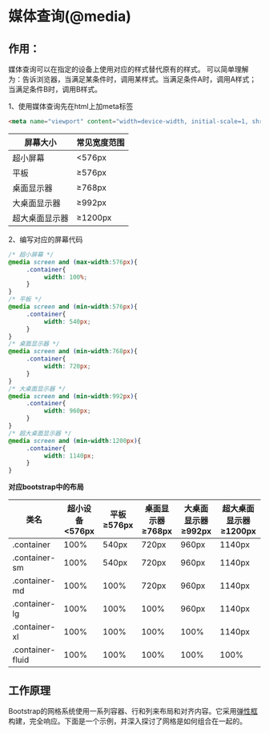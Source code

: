 # 媒体查询(@media)

## 作用：

媒体查询可以在指定的设备上使用对应的样式替代原有的样式。
可以简单理解为：告诉浏览器，当满足某条件时，调用某样式。当满足条件A时，调用A样式； 当满足条件B时，调用B样式。

1、使用媒体查询先在html上加meta标签

```html
<meta name="viewport" content="width=device-width, initial-scale=1, shrink-to-fit=no">
```

| **屏幕大小**   | **常见宽度范围** |
| -------------- | ---------------- |
| 超小屏幕       | <576px           |
| 平板           | ≥576px           |
| 桌面显示器     | ≥768px           |
| 大桌面显示器   | ≥992px           |
| 超大桌面显示器 | ≥1200px          |

2、编写对应的屏幕代码

```css
/* 超小屏幕 */
@media screen and (max-width:576px){
     .container{
          width: 100%;
     }
}
/* 平板 */
@media screen and (min-width:576px){
     .container{
          width: 540px;
     }
}
/* 桌面显示器 */
@media screen and (min-width:768px){
     .container{
          width: 720px;
     }
}
/* 大桌面显示器 */
@media screen and (min-width:992px){
     .container{
          width: 960px;
     }
}
/* 超大桌面显示器 */
@media screen and (min-width:1200px){
     .container{
          width: 1140px;
     }
}
```

**对应bootstrap中的布局**

| **类名**         | **超小设备<576px** | **平板≥576px** | **桌面显示器≥768px** | **大桌面显示器≥992px** | **超大桌面显示器≥1200px** |
| ---------------- | ------------------ | -------------- | -------------------- | ---------------------- | ------------------------- |
| .container       | 100%               | 540px          | 720px                | 960px                  | 1140px                    |
| .container-sm    | 100%               | 540px          | 720px                | 960px                  | 1140px                    |
| .container-md    | 100%               | 100%           | 720px                | 960px                  | 1140px                    |
| .container-lg    | 100%               | 100%           | 100%                 | 960px                  | 1140px                    |
| .container-xl    | 100%               | 100%           | 100%                 | 100%                   | 1140px                    |
| .container-fluid | 100%               | 100%           | 100%                 | 100%                   | 100%                      |


## 工作原理

Bootstrap的网格系统使用一系列容器、行和列来布局和对齐内容。它采用[弹性框](https://developer.mozilla.org/en-US/docs/Web/CSS/CSS_Flexible_Box_Layout/Basic_Concepts_of_Flexbox)构建，完全响应。下面是一个示例，并深入探讨了网格是如何组合在一起的。

